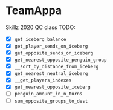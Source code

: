 # TeamAppa
Skillz 2020
QC class TODO:

- [X] `get_iceberg_balance`
- [X] `get_player_sends_on_iceberg`
- [X] `get_opposite_sends_on_iceberg`
- [X] `get_nearest_opposite_penguin_group`
- [X] `__sort_by_distance_from_iceberg`
- [X] `get_nearest_neutral_iceberg`
- [X] `__get_players_indexes`
- [X] `get_nearest_opposite_iceberg`
- [ ] `penguin_amount_in_n_turns`
- [ ] `sum_opposite_groups_to_dest`
